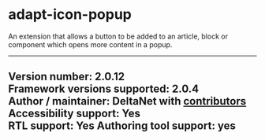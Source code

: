 adapt-icon-popup
===============

An extension that allows a button to be added to an article, block or component which opens more content in a popup.

----------------------------
**Version number:**  2.0.12     
**Framework versions supported:**  2.0.4    
**Author / maintainer:** DeltaNet with [contributors](https://github.com/deltanet/adapt-icon-popup/graphs/contributors)     
**Accessibility support:** Yes  
**RTL support:** Yes
**Authoring tool support:** yes
----------------------------

